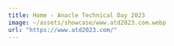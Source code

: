 ```yaml
---
title: Home - Anacle Technical Day 2023
image: ~/assets/showcase/www.atd2023.com.webp
url: "https://www.atd2023.com/"
---
```

